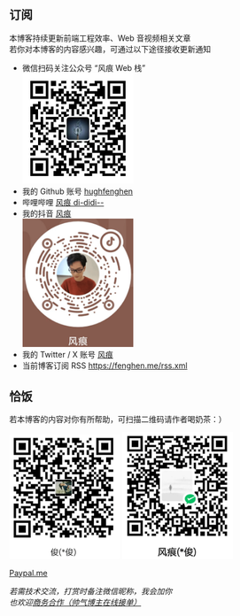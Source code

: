 <!-- div 包裹一层，避免收插件奇怪样式影响 -->
<div>

## 订阅

本博客持续更新前端工程效率、Web 音视频相关文章  
若你对本博客的内容感兴趣，可通过以下途径接收更新通知

- 微信扫码关注公众号 “风痕 Web 栈”  
  <img src="./qrcode.png" width="200">
- 我的 Github 账号 [hughfenghen](https://github.com/hughfenghen)
- 哔哩哔哩 [风痕 di-didi--](https://space.bilibili.com/386916237)
- 我的抖音 [风痕](https://www.douyin.com/user/MS4wLjABAAAASb6lc9xC44eab5eXt37M_3_G-OkUBFfNZilTMLz7Txw)  
  <img src="./douyin.png" width="200">
- 我的 Twitter / X 账号 [风痕](https://x.com/hughfenghen)
- 当前博客订阅 RSS <https://fenghen.me/rss.xml>

## 恰饭

若本博客的内容对你有所帮助，可扫描二维码请作者喝奶茶：）

<img src="./_posts/assets/alipay-qcode.png" width="200" alt="支付宝" />
<img src="./_posts/assets/wechatpay-qcode.png" width="200" alt="微信" />

[Paypal.me](https://paypal.me/hughfenghen)

_若需技术交流，打赏时备注微信昵称，我会加你_  
_也欢迎[商务合作（帅气博主在线接单）](https://fenghen.me/posts/2025/04/11/business-cooperation/)_

</div>

